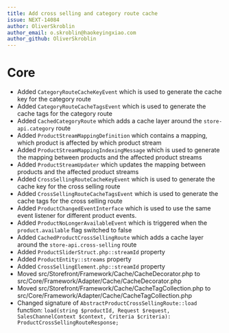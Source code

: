 ```yaml
---
title: Add cross selling and category route cache
issue: NEXT-14084
author: OliverSkroblin
author_email: o.skroblin@haokeyingxiao.com 
author_github: OliverSkroblin
---
```

# Core
* Added `CategoryRouteCacheKeyEvent` which is used to generate the cache key for the category route
* Added `CategoryRouteCacheTagsEvent` which is used to generate the cache tags for the category route
* Added `CachedCategoryRoute` which adds a cache layer around the `store-api.category` route
* Added `ProductStreamMappingDefinition` which contains a mapping, which product is affected by which product stream
* Added `ProductStreamMappingIndexingMessage` which is used to generate the mapping between products and the affected product streams
* Added `ProductStreamUpdater` which updates the mapping between products and the affected product streams
* Added `CrossSellingRouteCacheKeyEvent` which is used to generate the cache key for the cross selling route
* Added `CrossSellingRouteCacheTagsEvent` which is used to generate the cache tags for the cross selling route
* Added `ProductChangedEventInterface` which is used to use the same event listener for different product events. 
* Added `ProductNoLongerAvailableEvent` which is triggered when the `product.available` flag switched to false
* Added `CachedProductCrossSellingRoute` which adds a cache layer around the `store-api.cross-selling` route
* Added `ProductSliderStruct.php::streamId` property
* Added `ProductEntity::streams` property
* Added `CrossSellingElement.php::streamId` property
* Moved src/Storefront/Framework/Cache/CacheDecorator.php to src/Core/Framework/Adapter/Cache/CacheDecorator.php   
* Moved src/Storefront/Framework/Cache/CacheTagCollection.php to src/Core/Framework/Adapter/Cache/CacheTagCollection.php
* Changed signature of `AbstractProductCrossSellingRoute::load` function: `load(string $productId, Request $request, SalesChannelContext $context, Criteria $criteria): ProductCrossSellingRouteResponse;`
